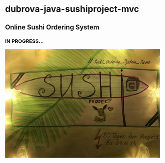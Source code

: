 # dubrova-java-sushiproject-mvc
## Online Sushi Ordering System   
### IN PROGRESS...

![Model](https://github.com/AdriannaNY/starta-institute/blob/main/JavaProHomework/IVi.jpg)
